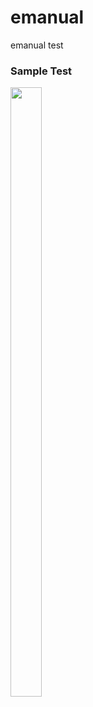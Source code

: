 # emanual

emanual test

### Sample Test
<img src ="https://user-images.githubusercontent.com/90809956/223588891-4336a776-3095-4028-8b7b-70b2c38fd92d.png" width ="50" height="50%">
